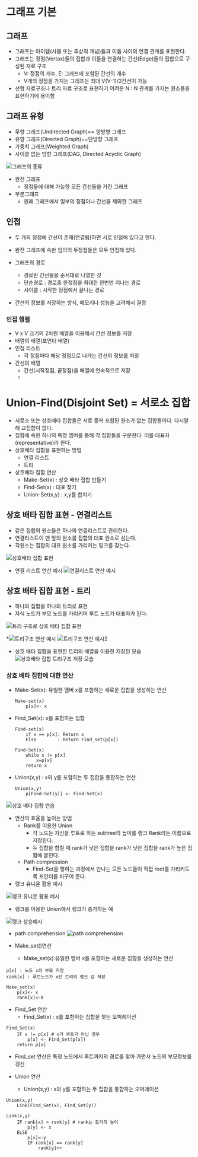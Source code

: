 # 그래프 기본
## 그래프
* 그래프는 아이템(사물 또는 추상적 개념)들과 이들 사이의 연결 관계를 표현한다.
* 그래프는 정점(Vertax)들의 집합과 이들을 연결하는 간선(Edge)들의 집합으로 구성된 자료 구조
  * V: 정점의 개수, E: 그래프에 포함된 간선의 개수
  * V개의 정점을 가지는 그래프는 최대 V(V-1)/2간선이 가능
* 선형 자료구조나 트리 자료 구조로 표현하기 어려운 N : N 관계를 가지는 원소들을 표현하기에 용이함
  
## 그래프 유형
* 무향 그래프(Undirected Graph)== 양방향 그래프
* 유향 그래프(Directed Graph)==단방향 그래프
* 가중치 그래프(Weighted Graph)
* 사이클 없는 방향 그래프(DAG, Directed Acyclic Graph)
  
![그래프의 종류](<../이미지/240320/그래프의 종류.PNG>)

* 완전 그래프
  * 정점들에 대해 가능한 모든 간선들을 가진 그래프
* 부분그래프
  * 원래 그래프에서 일부의 정점이나 간선을 제외한 그래프

## 인접
  * 두 개의 정점에 간선이 존재(연결됨)하면 서로 인접해 있다고 한다.
  * 완전 그래프에 속한 임의의 두정점들은 모두 인접해 있다.
  
* 그래프의 경로
  * 경로란 간선들을 순서대로 나열한 것
  * 단순경로 : 경로중 한정점을 최대한 한번만 지나는 경로
  * 사이클 : 시작한 정점에서 끝나는 경로
* 간선의 정보를 저장하는 방식, 메모리나 성능을 고려해서 결정

### 인접 행렬
* V x V 크기의 2차원 배열을 이용해서 간선 정보를 저장
* 배열의 배열(포인터 배열)
* 인접 리스트
  * 각 정점마다 해당 정점으로 나가는 간선의 정보를 저장
* 간선의 배열
  * 간선(시작정점, 끝정점)을 배열에 연속적으로 저장
  * 


# Union-Find(Disjoint Set) = 서로소 집합
* 서로소 또는 상호배타 집합들은 서로 중복 포함된 원소가 없는 집합들이다. 다시말해 교집합이 없다.
* 집합에 속한 하나의 특정 멤버를 통해 각 집합들을 구분한다. 이를 대표자(representative)라 한다.
* 상호배타 집합을 표현하는 방법
  * 연결 리스트
  * 트리
* 상호배타 집합 연산
  * Make-Set(x) : 상호 배타 집합 만들기
  * Find-Set(x) : 대표 찾기
  * Union-Set(x,y) : x,y를 합치기
## 상호 배타 집합 표현 - 연결리스트
* 같은 집합의 원소들은 하나의 연결리스트로 관리한다.
* 연결리스트이 맨 앞의 원소를 집합의 대표 원소로 삼는다.
* 각원소는 집합의 대표 원소를 가리키는 링크를 갖는다.

![상호배타 집합 표현](<../이미지/240320/상호 배타집합 표현.PNG>)

* 연결 리스트 연산 예시
![연결리스트 연산 예시](<../이미지/240320/상호 배타집합 표현예시.PNG>)

## 상호 배타 집합 표현 - 트리
* 하나의 집합을 하나의 트리로 표현
* 자식 노드가 부모 노드를 가리키며 루트 노드가 대표자가 된다.
  
![트리 구조로 상호 배타 집합 표현](<../이미지/240320/상호 배타집합 표현 트리.PNG>)

*![트리구조 연산 예시](<../이미지/240320/상호 배타집합 표현 연산예시.PNG>)
![트리구조 연산 예시2](<../이미지/240320/상호 배타집합 표현 연산예시2.PNG>)

* 상호 배타 집합을 표현한 트리의 배열을 이용한 저장된 모습
![상호배타 집합 트리구조 저장 모습](<../이미지/240320/상호 배타집합 트리 저장 모습.PNG>)

### 상호 배타 집합에 대한 연산
* Make-Set(x): 유일한 멤버 x를 포함하는 새로운 집합을 생성하는 연산
    ```
    Make-set(x)
        p[x]<- x
    ```
* Find_Set(x): x를 포함하는 집합
    ```
    Find-set(x)
        if x == p[x]: Return x
        Else        : Return Find_set(p[x])
    ```
    ```
    Find-Set(x)
        while x != p[x]
            x=p[x]
        return x
    ```
* Union(x,y) : x와 y를 포함하는 두 집합을 통합하는 연산
    ```
    Union(x,y)
        p[Find-Set(y)] <- Find-Set(x)   
    ```
![상호 배타 집합 연습](<../이미지/240320/상호 배타집합 연습.PNG>)
* 연산의 효율을 높이는 방법
  *  Rank를 이용한 Union
     *  각 노드는 자신을 루트로 하는 subtree의 높이를 랭크 Rank라는 이름으로 저장한다.
     *  두 집합을 합칠 때 rank가 낮은 집합을 rank가 낮은 집합을 rank가 높은 집합에 붙인다.
  * Path compression
    * Find-Set을 행하는 과정에서 만나는 모든 노드들이 직접 root를 가리키도록 포인터를 바꾸어 준다.
* 랭크 유니온 활용 예시

![랭크 유니온 활용 예시](<../이미지/240320/랭크 유니온 활용예시.PNG>)

* 랭크를 이용한 Union에서 랭크가 증가하는 예

![랭크 상승예시](<../이미지/240320/랭크 유니온에서 랭크 상승 예시.PNG>)

* path comprehension
![path comprehension](<../이미지/240320/path comprehension.PNG>)

* Make_set()연산
  * Make_set(x):유일한 멤버 x를 포함하는 새로운 집합을 생성하는 연산

```
p[x] : 노드 x의 부모 저장
rank[x] : 루트노드가 x인 트리의 랭크 값 저장

Make_set(x)
    p[x]<- x
    rank[x]<-0
```

* Find_Set 연산
  * Find_Set(x) : x를 포함하는 집합을 찾는 오퍼레이션

```
Find_Set(x)
    IF x != p[x] # x가 루트가 아닌 경우
        p[x] <- Find_Set(p[x])
    return p[x]
```

  * Find_set 연산은 특정 노드에서 루트까지의 경로를 찾아 가면서 노드의 부모정보를 갱신

* Union 연산
  * Union(x,y) : x와 y를 포함하는 두 집합을 통합하는 오퍼레이션
```
Union(x,y)
    Link(Find_Set(x), Find_Set(y))
```
```
Link(x,y)
    IF rank[x] > rank[y] # rank는 트리의 높이
        p[y] <- x
    ELSE
        p[x]<-y
        IF rank[x] == rank[y]
            rank[y]++
```